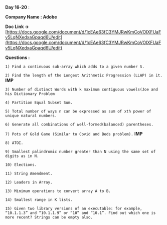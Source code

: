**Day 16-20** :

**Company Name : Adobe**

**Doc Link ->** [https://docs.google.com/document/d/1cEAe63fC3YMJRwKmCoVOIXFUaFv5LqNXedxaGpaqd6U/edit](https://docs.google.com/document/d/1cEAe63fC3YMJRwKmCoVOIXFUaFv5LqNXedxaGpaqd6U/edit)

**Questions :**


```1) Find a continuous sub-array which adds to a given number S.``` 

```2) Find the length of the Longest Arithmetic Progression (LLAP) in it.```   **IMP**

```3) Number of distinct Words with k maximum contiguous vowels(Joe and his Dictionary Problem```

```4) Partition Equal Subset Sum.```

```5) Total number of ways n can be expressed as sum of xth power of unique natural numbers.``` 

```6) Generate all combinations of well-formed(balanced) parentheses.```

```7) Pots of Gold Game (Similar to Covid and Beds problem).```     **IMP**

```8) ATOI.```

```9) Smallest palindromic number greater than N using the same set of digits as in N.```

```10) Elections.```  

```11) String Amendment.```

```12) Leaders in Array.```

```13) Minimum operations to convert array A to B.```

```14) Smallest range in K lists.```

```15) Given two library versions of an executable: for example, “10.1.1.3” and “10.1.1.9” or “10” and “10.1”. Find out which one is more recent? Strings can be empty also.```

